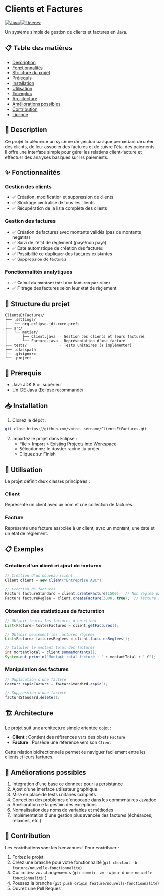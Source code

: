 # Clients et Factures

[![Java](https://img.shields.io/badge/Java-8-orange.svg)](https://www.oracle.com/java/technologies/javase/javase-jdk8-downloads.html)
[![Licence](https://img.shields.io/badge/Licence-MIT-blue.svg)](LICENSE)

Un système simple de gestion de clients et factures en Java.

## 📋 Table des matières

- [Description](#description)
- [Fonctionnalités](#fonctionnalités)
- [Structure du projet](#structure-du-projet)
- [Prérequis](#prérequis)
- [Installation](#installation)
- [Utilisation](#utilisation)
- [Exemples](#exemples)
- [Architecture](#architecture)
- [Améliorations possibles](#améliorations-possibles)
- [Contribution](#contribution)
- [Licence](#licence)

## 📝 Description

Ce projet implémente un système de gestion basique permettant de créer des clients, de leur associer des factures et de suivre l'état des paiements. Il offre une interface simple pour gérer les relations client-facture et effectuer des analyses basiques sur les paiements.

## ✨ Fonctionnalités

### Gestion des clients
- ✅ Création, modification et suppression de clients
- ✅ Stockage centralisé de tous les clients
- ✅ Récupération de la liste complète des clients

### Gestion des factures
- ✅ Création de factures avec montants validés (pas de montants négatifs)
- ✅ Suivi de l'état de règlement (payé/non payé)
- ✅ Date automatique de création des factures
- ✅ Possibilité de dupliquer des factures existantes
- ✅ Suppression de factures

### Fonctionnalités analytiques
- ✅ Calcul du montant total des factures par client
- ✅ Filtrage des factures selon leur état de règlement

## 📁 Structure du projet

```
ClientsEtFactures/
├── .settings/
│   └── org.eclipse.jdt.core.prefs
├── src/
│   └── metier/
│       ├── Client.java  - Gestion des clients et leurs factures
│       └── Facture.java - Représentation d'une facture
├── tests/               - Tests unitaires (à implémenter)
├── .classpath
├── .gitignore
└── .project
```

## 🔧 Prérequis

- Java JDK 8 ou supérieur
- Un IDE Java (Eclipse recommandé)

## 📥 Installation

1. Clonez le dépôt :
```bash
git clone https://github.com/votre-username/ClientsEtFactures.git
```

2. Importez le projet dans Eclipse :
   - File > Import > Existing Projects into Workspace
   - Sélectionnez le dossier racine du projet
   - Cliquez sur Finish

## 🚀 Utilisation

Le projet définit deux classes principales :

### Client

Représente un client avec un nom et une collection de factures.

### Facture

Représente une facture associée à un client, avec un montant, une date et un état de règlement.

## 📋 Exemples

### Création d'un client et ajout de factures

```java
// Création d'un nouveau client
Client client = new Client("Entreprise ABC");

// Création de factures
Facture factureStandard = client.createFacture(1500);  // Non réglée par défaut
Facture factureReglee = client.createFacture(3000, true);  // Facture réglée
```

### Obtention des statistiques de facturation

```java
// Obtenir toutes les factures d'un client
List<Facture> toutesFactures = client.getFactures();

// Obtenir seulement les factures réglées
List<Facture> facturesReglees = client.facturesReglees();

// Calculer le montant total des factures
int montantTotal = client.sommeMontants();
System.out.println("Montant total facturé : " + montantTotal + " €");
```

### Manipulation des factures

```java
// Duplication d'une facture
Facture copieFacture = factureStandard.copie();

// Suppression d'une facture
factureStandard.delete();
```

## 🏗️ Architecture

Le projet suit une architecture simple orientée objet :

- **Client** : Contient des références vers des objets `Facture`
- **Facture** : Possède une référence vers son `Client`

Cette relation bidirectionnelle permet de naviguer facilement entre les clients et leurs factures.

## 🔄 Améliorations possibles

1. Intégration d'une base de données pour la persistance
2. Ajout d'une interface utilisateur graphique
3. Mise en place de tests unitaires complets
4. Correction des problèmes d'encodage dans les commentaires Javadoc
5. Amélioration de la gestion des exceptions
6. Normalisation des noms de variables et méthodes
7. Implémentation d'une gestion plus avancée des factures (échéances, relances, etc.)

## 👥 Contribution

Les contributions sont les bienvenues ! Pour contribuer :

1. Forkez le projet
2. Créez une branche pour votre fonctionnalité (`git checkout -b feature/nouvelle-fonctionnalite`)
3. Committez vos changements (`git commit -am 'Ajout d'une nouvelle fonctionnalité'`)
4. Poussez la branche (`git push origin feature/nouvelle-fonctionnalite`)
5. Ouvrez une Pull Request

